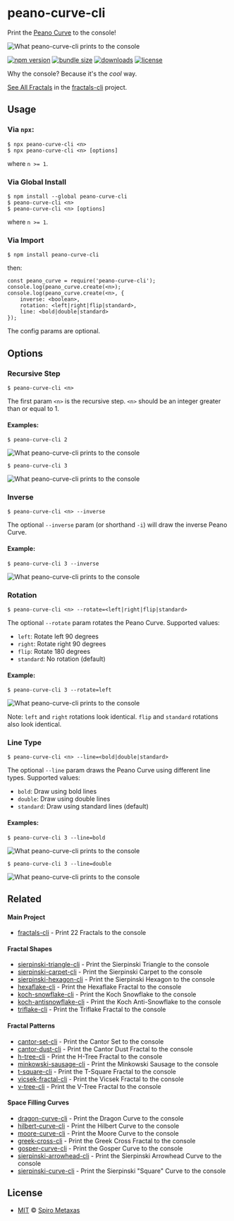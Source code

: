 # peano-curve-cli
Print the [Peano Curve](https://en.wikipedia.org/wiki/Peano_curve) to the console!

![What peano-curve-cli prints to the console](https://raw.githubusercontent.com/spirometaxas/peano-curve-cli/main/img/peano-curve-banner.png)

[![npm version](https://img.shields.io/npm/v/peano-curve-cli)](https://www.npmjs.com/package/peano-curve-cli)
[![bundle size](https://img.shields.io/bundlephobia/min/peano-curve-cli)](https://bundlephobia.com/package/peano-curve-cli)
[![downloads](https://img.shields.io/npm/dy/peano-curve-cli)](https://www.npmjs.com/package/peano-curve-cli)
[![license](https://img.shields.io/npm/l/peano-curve-cli)](https://github.com/spirometaxas/peano-curve-cli/blob/main/LICENSE)

Why the console?  Because it's the *cool* way.  

[See All Fractals](https://spirometaxas.com/projects/fractals-cli) in the [fractals-cli](https://www.npmjs.com/package/fractals-cli) project.

## Usage
### Via `npx`:
```
$ npx peano-curve-cli <n>
$ npx peano-curve-cli <n> [options]
```
where `n >= 1`.

### Via Global Install
```
$ npm install --global peano-curve-cli
$ peano-curve-cli <n>
$ peano-curve-cli <n> [options]
```
where `n >= 1`.

### Via Import
```
$ npm install peano-curve-cli
```
then:
```
const peano_curve = require('peano-curve-cli');
console.log(peano_curve.create(<n>);
console.log(peano_curve.create(<n>, { 
    inverse: <boolean>,
    rotation: <left|right|flip|standard>,
    line: <bold|double|standard> 
});
```
The config params are optional. 

## Options
### Recursive Step  
```
$ peano-curve-cli <n>
```
The first param `<n>` is the recursive step.  `<n>` should be an integer greater than or equal to 1.

#### Examples:
```
$ peano-curve-cli 2
```
![What peano-curve-cli prints to the console](https://raw.githubusercontent.com/spirometaxas/peano-curve-cli/main/img/peano-curve-2.png)

```
$ peano-curve-cli 3
```
![What peano-curve-cli prints to the console](https://raw.githubusercontent.com/spirometaxas/peano-curve-cli/main/img/peano-curve-3.png)

### Inverse
```
$ peano-curve-cli <n> --inverse
```
The optional `--inverse` param (or shorthand `-i`) will draw the inverse Peano Curve.  

#### Example:
```
$ peano-curve-cli 3 --inverse
```
![What peano-curve-cli prints to the console](https://raw.githubusercontent.com/spirometaxas/peano-curve-cli/main/img/peano-curve-3-inverse.png)

### Rotation
```
$ peano-curve-cli <n> --rotate=<left|right|flip|standard>
```
The optional `--rotate` param rotates the Peano Curve.  Supported values:

- `left`: Rotate left 90 degrees
- `right`: Rotate right 90 degrees
- `flip`: Rotate 180 degrees
- `standard`: No rotation (default)

#### Example:
```
$ peano-curve-cli 3 --rotate=left
```
![What peano-curve-cli prints to the console](https://raw.githubusercontent.com/spirometaxas/peano-curve-cli/main/img/peano-curve-3-rotate_left.png)

Note: `left` and `right` rotations look identical.  `flip` and `standard` rotations also look identical.  

### Line Type
```
$ peano-curve-cli <n> --line=<bold|double|standard>
```
The optional `--line` param draws the Peano Curve using different line types.  Supported values:

- `bold`: Draw using bold lines
- `double`: Draw using double lines
- `standard`: Draw using standard lines (default)

#### Examples:
```
$ peano-curve-cli 3 --line=bold
```
![What peano-curve-cli prints to the console](https://raw.githubusercontent.com/spirometaxas/peano-curve-cli/main/img/peano-curve-3-line_bold.png)

```
$ peano-curve-cli 3 --line=double
```
![What peano-curve-cli prints to the console](https://raw.githubusercontent.com/spirometaxas/peano-curve-cli/main/img/peano-curve-3-line_double.png)

## Related

#### Main Project
- [fractals-cli](https://www.npmjs.com/package/fractals-cli) - Print 22 Fractals to the console

#### Fractal Shapes
- [sierpinski-triangle-cli](https://www.npmjs.com/package/sierpinski-triangle-cli) - Print the Sierpinski Triangle to the console
- [sierpinski-carpet-cli](https://www.npmjs.com/package/sierpinski-carpet-cli) - Print the Sierpinski Carpet to the console
- [sierpinski-hexagon-cli](https://www.npmjs.com/package/sierpinski-hexagon-cli) - Print the Sierpinski Hexagon to the console
- [hexaflake-cli](https://www.npmjs.com/package/hexaflake-cli) - Print the Hexaflake Fractal to the console
- [koch-snowflake-cli](https://www.npmjs.com/package/koch-snowflake-cli) - Print the Koch Snowflake to the console
- [koch-antisnowflake-cli](https://www.npmjs.com/package/koch-antisnowflake-cli) - Print the Koch Anti-Snowflake to the console
- [triflake-cli](https://www.npmjs.com/package/triflake-cli) - Print the Triflake Fractal to the console

#### Fractal Patterns
- [cantor-set-cli](https://www.npmjs.com/package/cantor-set-cli) - Print the Cantor Set to the console
- [cantor-dust-cli](https://www.npmjs.com/package/cantor-dust-cli) - Print the Cantor Dust Fractal to the console
- [h-tree-cli](https://www.npmjs.com/package/h-tree-cli) - Print the H-Tree Fractal to the console
- [minkowski-sausage-cli](https://www.npmjs.com/package/minkowski-sausage-cli) - Print the Minkowski Sausage to the console
- [t-square-cli](https://www.npmjs.com/package/t-square-cli) - Print the T-Square Fractal to the console
- [vicsek-fractal-cli](https://www.npmjs.com/package/vicsek-fractal-cli) - Print the Vicsek Fractal to the console
- [v-tree-cli](https://www.npmjs.com/package/v-tree-cli) - Print the V-Tree Fractal to the console

#### Space Filling Curves
- [dragon-curve-cli](https://www.npmjs.com/package/dragon-curve-cli) - Print the Dragon Curve to the console
- [hilbert-curve-cli](https://www.npmjs.com/package/hilbert-curve-cli) - Print the Hilbert Curve to the console
- [moore-curve-cli](https://www.npmjs.com/package/moore-curve-cli) - Print the Moore Curve to the console
- [greek-cross-cli](https://www.npmjs.com/package/greek-cross-cli) - Print the Greek Cross Fractal to the console
- [gosper-curve-cli](https://www.npmjs.com/package/gosper-curve-cli) - Print the Gosper Curve to the console
- [sierpinski-arrowhead-cli](https://www.npmjs.com/package/sierpinski-arrowhead-cli) - Print the Sierpinski Arrowhead Curve to the console
- [sierpinski-curve-cli](https://www.npmjs.com/package/sierpinski-curve-cli) - Print the Sierpinski "Square" Curve to the console

## License
- [MIT](https://github.com/spirometaxas/peano-curve-cli/blob/main/LICENSE) &copy; [Spiro Metaxas](https://spirometaxas.com)